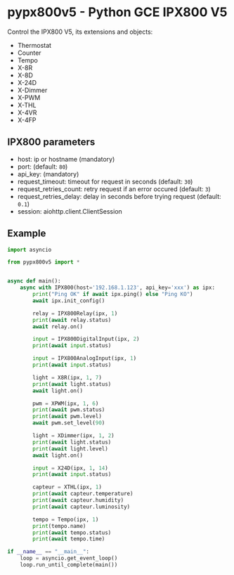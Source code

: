 # pypx800v5 - Python GCE IPX800 V5

Control the IPX800 V5, its extensions and objects:

- Thermostat
- Counter
- Tempo
- X-8R
- X-8D
- X-24D
- X-Dimmer
- X-PWM
- X-THL
- X-4VR
- X-4FP

## IPX800 parameters

- host: ip or hostname (mandatory)
- port: (default: `80`)
- api_key: (mandatory)
- request_timeout: timeout for request in seconds (default: `30`)
- request_retries_count: retry request if an error occured (default: `3`)
- request_retries_delay: delay in seconds before trying request (default: `0.1`)
- session: aiohttp.client.ClientSession

## Example

```python
import asyncio

from pypx800v5 import *


async def main():
    async with IPX800(host='192.168.1.123', api_key='xxx') as ipx:
        print("Ping OK" if await ipx.ping() else "Ping KO")
        await ipx.init_config()

        relay = IPX800Relay(ipx, 1)
        print(await relay.status)
        await relay.on()

        input = IPX800DigitalInput(ipx, 2)
        print(await input.status)

        input = IPX800AnalogInput(ipx, 1)
        print(await input.status)

        light = X8R(ipx, 1, 7)
        print(await light.status)
        await light.on()

        pwm = XPWM(ipx, 1, 6)
        print(await pwm.status)
        print(await pwm.level)
        await pwm.set_level(90)

        light = XDimmer(ipx, 1, 2)
        print(await light.status)
        print(await light.level)
        await light.on()

        input = X24D(ipx, 1, 14)
        print(await input.status)

        capteur = XTHL(ipx, 1)
        print(await capteur.temperature)
        print(await capteur.humidity)
        print(await capteur.luminosity)

        tempo = Tempo(ipx, 1)
        print(tempo.name)
        print(await tempo.status)
        print(await tempo.time)

if __name__ == "__main__":
    loop = asyncio.get_event_loop()
    loop.run_until_complete(main())

```

